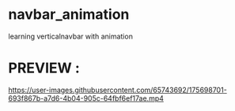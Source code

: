 # navbar_animation
learning verticalnavbar with animation

# PREVIEW : 



https://user-images.githubusercontent.com/65743692/175698701-693f867b-a7d6-4b04-905c-64fbf6ef17ae.mp4

